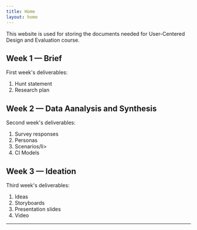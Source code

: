 ```yaml
---
title: Home
layout: home
---
```


This website is used for storing the documents needed for User-Centered Design and Evaluation course. 

## Week 1 — Brief 

First week's deliverables:
<ol>
  <li>Hunt statement</li>
  <li>Research plan</li>
</ol>

## Week 2 — Data Aanalysis and Synthesis

Second week's deliverables:
<ol>
  <li>Survey responses</li>
  <li>Personas</li>
  <li>Scenarios/li>
  <li>CI Models</li>
</ol>

## Week 3 — Ideation

Third week's deliverables:
<ol>
  <li>Ideas</li>
  <li>Storyboards</li>
  <li>Presentation slides</li>
  <li>Video</li>
</ol>

----


[Just the Docs]: https://just-the-docs.github.io/just-the-docs/
[GitHub Pages]: https://docs.github.com/en/pages
[README]: https://github.com/just-the-docs/just-the-docs-template/blob/main/README.md
[Jekyll]: https://jekyllrb.com
[GitHub Pages / Actions workflow]: https://github.blog/changelog/2022-07-27-github-pages-custom-github-actions-workflows-beta/
[use this template]: https://github.com/just-the-docs/just-the-docs-template/generate
